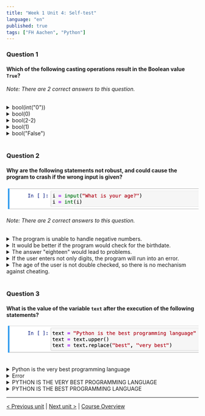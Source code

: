 ```yaml
---
title: "Week 1 Unit 4: Self-test"
language: "en"
published: true
tags: ["FH Aachen", "Python"]
---
```


### Question 1

#### Which of the following casting operations result in the Boolean value ```True```?

*Note: There are 2 correct answers to this question.*

<br>

<details>
	<summary>bool(int("0"))</summary>
	❌
</details>


<details>
	<summary>bool(0)</summary>
	❌
</details>


<details>
	<summary>bool(2-2)</summary>
	❌
</details>


<details>
	<summary>bool(1) </summary>
	✅
</details>


<details>
	<summary>bool("False") </summary>
	✅
</details>

<br>

### Question 2

#### Why are the following statements not robust, and could cause the program to crash if the wrong input is given?

<img src=imgs/week1_unit4_f2.png width="600"><br>

*Note: There are 2 correct answers to this question.*

<br>

<details>
	<summary>The program is unable to handle negative numbers.</summary>
	❌
</details>


<details>
	<summary>It would be better if the program would check for the birthdate.</summary>
	❌
</details>


<details>
	<summary>The answer "eighteen" would lead to problems.</summary>
	✅
</details>


<details>
	<summary>If the user enters not only digits, the program will run into an error.</summary>
	✅
</details>


<details>
	<summary>The age of the user is not double checked, so there is no mechanism against cheating.</summary>
	❌
</details>

<br>

### Question 3

#### What is the value of the variable ```text``` after the execution of the following statements?

<img src=imgs/week1_unit4_f3.png width="600"><br><br>

<details>
	<summary>Python is the very best programming language</summary>
	❌
</details>


<details>
	<summary>Error</summary>
	❌
</details>


<details>
	<summary>PYTHON IS THE VERY BEST PROGRAMMING LANGUAGE</summary>
	❌
</details>


<details>
	<summary>PYTHON IS THE BEST PROGRAMMING LANGUAGE</summary>
	✅
</details>

---

[< Previous unit](/teaching/python-mooc/week1_unit4_what_is_a_data_type) | [Next unit >](/teaching/python-mooc/week1_unit5_using_if_statements) |
[Course Overview](/teaching/python-mooc)